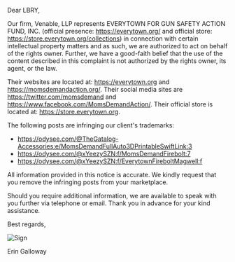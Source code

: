 Dear LBRY,

Our firm, Venable, LLP represents EVERYTOWN FOR GUN SAFETY ACTION FUND, INC. (official presence: https://everytown.org/ and official store: https://store.everytown.org/collections) in connection with certain intellectual property matters and as such, we are authorized to act on behalf of the rights owner. Further, we have a good-faith belief that the use of the content described in this complaint is not authorized by the rights owner, its agent, or the law.

Their websites are located at: https://everytown.org and https://momsdemandaction.org/. Their social media sites are https://twitter.com/momsdemand and https://www.facebook.com/MomsDemandAction/. Their official store is located at: https://store.everytown.org.

The following posts are infringing our client's trademarks:

- https://odysee.com/@TheGatalog-Accessories:e/MomsDemandFullAuto3DPrintableSwiftLink:3
- https://odysee.com/@xYeezySZN:f/MomsDemandFirebolt:7
- https://odysee.com/@xYeezySZN:f/EverytownFireboltMagwell:f

All information provided in this notice is accurate. We kindly request that you remove the infringing posts from your marketplace.

Should you require additional information, we are available to speak with you further via telephone or email. Thank you in advance for your kind assistance.

Best regards,

![Sign](https://d33v4339jhl8k0.cloudfront.net/inline/67942/142e4e5553c9f3422968d1d88a5492c9d9908145/4f3da2ae30f0eb4cfde651a11d26b678b8d78f40/image004.jpg)

Erin Galloway
